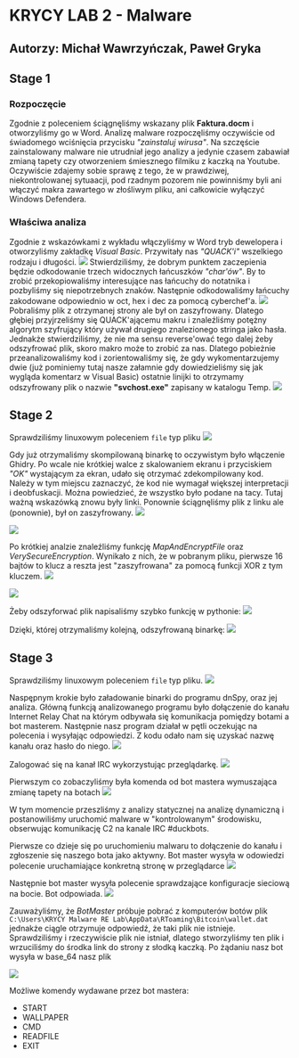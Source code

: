 # KRYCY LAB 2 - Malware
## Autorzy: Michał Wawrzyńczak, Paweł Gryka
## Stage 1

### Rozpoczęcie
Zgodnie z poleceniem ściągnęliśmy wskazany plik **Faktura.docm** i otworzyliśmy go w Word. Analizę malware rozpoczęliśmy oczywiście od świadomego wciśnięcia przycisku *"zainstaluj wirusa"*. Na szczęście zainstalowany malware nie utrudniał jego analizy a jedynie czasem zabawiał zmianą tapety czy otworzeniem śmiesznego filmiku z kaczką na Youtube. Oczywiście zdajemy sobie sprawę z tego, że w prawdziwej, niekontrolowanej sytuaacji, pod rzadnym pozorem nie powinniśmy byli ani włączyć makra zawartego w złośliwym pliku, ani całkowicie wyłączyć Windows Defendera.

### Właściwa analiza
Zgodnie z wskazówkami z wykładu włączyliśmy w Word tryb dewelopera i otworzyliśmy zakładkę *Visual Basic*. Przywitały nas *"QUACK'i"* wszelkiego rodzaju i długości.
![](https://i.imgur.com/0xaK7Fx.png)
Stwierdziliśmy, że dobrym punktem zaczepienia będzie odkodowanie trzech widocznych łańcuszków *"char'ów"*. By to zrobić przekopiowaliśmy interesujące nas łańcuchy do notatnika i pozbyliśmy się niepotrzebnych znaków. Następnie odkodowaliśmy łańcuchy zakodowane odpowiednio w oct, hex i dec za pomocą cyberchef'a.
![](https://i.imgur.com/nyrdmv2.png)
Pobraliśmy plik z otrzymanej strony ale był on zaszyfrowany. Dlatego głębiej przyjrzeliśmy się QUACK'ającemu makru i znaleźliśmy potężny algorytm szyfrujący który używał drugiego znalezionego stringa jako hasła. Jednakże stwierdziliśmy, że nie ma sensu reverse'ować tego dalej żeby odszyfrować plik, skoro makro może to zrobić za nas. Dlatego pobieżnie przeanalizowaliśmy kod i zorientowaliśmy się, że gdy wykomentarzujemy dwie (już pominiemy tutaj nasze załamnie gdy dowiedzieliśmy się jak wygląda komentarz w Visual Basic) ostatnie linijki to otrzymamy odszyfrowany plik o nazwie **"svchost.exe"** zapisany w katalogu Temp. 
![](https://i.imgur.com/9ecz5N2.png)


## Stage 2
Sprawdziliśmy linuxowym poleceniem `file` typ pliku
![](https://i.imgur.com/Rw22Yz7.png)

Gdy już otrzymaliśmy skompilowaną binarkę to oczywistym było włączenie Ghidry. Po wcale nie krótkiej walce z skalowaniem ekranu i przyciskiem *"OK"* wystającym za ekran, udało się otrzymać zdekompilowany kod. Należy w tym miejscu zaznaczyć, że kod nie wymagał większej interpretacji i deobfuskacji. Można powiedzieć, że wszystko było podane na tacy. Tutaj ważną wskazówką znowu były linki. Ponownie ściągnęliśmy plik z linku ale (ponownie), był on zaszyfrowany. 
![](https://i.imgur.com/ir3EPMs.png)

![](https://i.imgur.com/jgVH5BB.png)

Po krótkiej analzie znaleźliśmy funkcję *MapAndEncryptFile* oraz *VerySecureEncryption*. Wynikało z nich, że w pobranym pliku, pierwsze 16 bajtów to klucz a reszta jest "zaszyfrowana" za pomocą funkcji XOR z tym kluczem.
![](https://i.imgur.com/27cB6cu.png)

![](https://i.imgur.com/SEdLBH8.png)

Żeby odszyforwać plik napisaliśmy szybko funkcję w pythonie:
![](https://i.imgur.com/EJa0HqU.png)

Dzięki, której otrzymaliśmy kolejną, odszyfrowaną binarkę:
![](https://i.imgur.com/Mbq2eNj.png)

## Stage 3
Sprawdziliśmy linuxowym poleceniem `file` typ pliku.
![](https://i.imgur.com/WhiXNgv.png)

Naspępnym krokie było załadowanie binarki do programu dnSpy, oraz jej analiza. Główną funkcją analizowanego programu było dołączenie do kanału Internet Relay Chat na którym odbywała się komunikacja pomiędzy botami a bot masterem. Następnie nasz program działał w pętli oczekując na polecenia i wysyłając odpowiedzi. Z kodu odało nam się uzyskać nazwę kanału oraz hasło do niego.
![](https://i.imgur.com/dbkid2X.png)

Zalogować się na kanał IRC wykorzystując przeglądarkę.
![](https://i.imgur.com/VTJmmZQ.png)

Pierwszym co zobaczyliśmy była komenda od bot mastera wymuszająca zmianę tapety na botach
![](https://i.imgur.com/f5E3k6j.png)





W tym momencie przeszliśmy z analizy statycznej na analizę dynamiczną i postanowiliśmy uruchomić malware w "kontrolowanym" środowisku, obserwując komunikację C2 na kanale IRC #duckbots.



Pierwsze co dzieje się po uruchomieniu malwaru to dołączenie do kanału i zgłoszenie się naszego bota jako aktywny. Bot master wysyła w odowiedzi polecenie uruchamiające konkretną stronę w przeglądarce
![](https://i.imgur.com/p7r32aP.png)

Następnie bot master wysyła polecenie sprawdzające konfiguracje sieciową na bocie. Bot odpowiada.
![](https://i.imgur.com/EJgCNaq.png)

Zauważyliśmy, że *BotMaster* próbuje pobrać z komputerów botów plik `C:\Users\KRYCY Malware RE Lab\AppData\RToaming\Bitcoin\wallet.dat` jednakże ciągle otrzymuje odpowiedź, że taki plik nie istnieje. Sprawdziliśmy i rzeczywiście plik nie istniał, dlatego stworzyliśmy ten plik i wrzuciliśmy do środka link do strony z słodką kaczką. Po żądaniu nasz bot wysyła w base_64 nasz plik

![](https://i.imgur.com/BoNj3Mt.png)

Możliwe komendy wydawane przez bot mastera:
- START
- WALLPAPER
- CMD
- READFILE
- EXIT